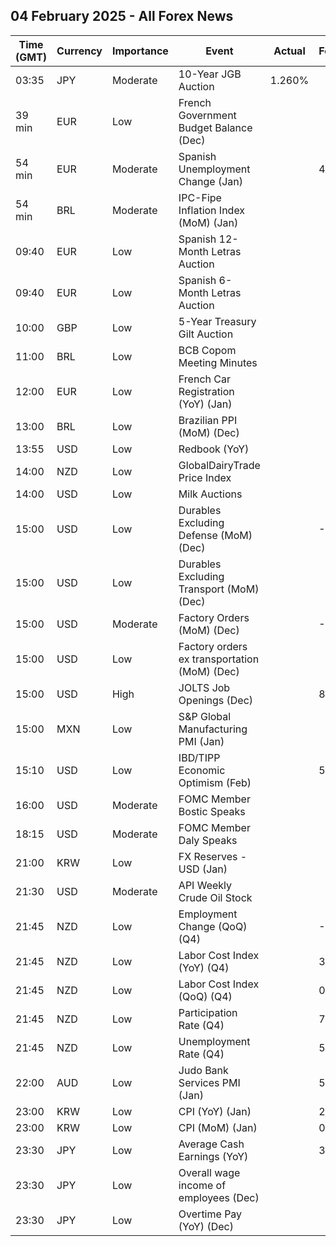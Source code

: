 ## 04 February 2025 - All Forex News

| Time (GMT) | Currency | Importance | Event | Actual | Forecast | Previous |
|------|----------|------------|-------|--------|----------|----------|
| 03:35 | JPY | Moderate | 10-Year JGB Auction | 1.260% |  | 1.140% |
| 39 min | EUR | Low | French Government Budget Balance (Dec) |  |  | -172.5B |
| 54 min | EUR | Moderate | Spanish Unemployment Change (Jan) |  | 45.4K | -25.3K |
| 54 min | BRL | Moderate | IPC-Fipe Inflation Index (MoM) (Jan) |  |  | 0.34% |
| 09:40 | EUR | Low | Spanish 12-Month Letras Auction |  |  | 2.367% |
| 09:40 | EUR | Low | Spanish 6-Month Letras Auction |  |  | 2.535% |
| 10:00 | GBP | Low | 5-Year Treasury Gilt Auction |  |  | 4.490% |
| 11:00 | BRL | Low | BCB Copom Meeting Minutes |  |  |  |
| 12:00 | EUR | Low | French Car Registration (YoY) (Jan) |  |  | 1.5% |
| 13:00 | BRL | Low | Brazilian PPI (MoM) (Dec) |  |  | 1.23% |
| 13:55 | USD | Low | Redbook (YoY) |  |  | 4.9% |
| 14:00 | NZD | Low | GlobalDairyTrade Price Index |  |  | 1.4% |
| 14:00 | USD | Low | Milk Auctions |  |  | 4,146.0 |
| 15:00 | USD | Low | Durables Excluding Defense (MoM) (Dec) |  | -2.4% | -2.4% |
| 15:00 | USD | Low | Durables Excluding Transport (MoM) (Dec) |  |  | 0.3% |
| 15:00 | USD | Moderate | Factory Orders (MoM) (Dec) |  | -0.7% | -0.4% |
| 15:00 | USD | Low | Factory orders ex transportation (MoM) (Dec) |  |  | 0.2% |
| 15:00 | USD | High | JOLTS Job Openings (Dec) |  | 8.010M | 8.098M |
| 15:00 | MXN | Low | S&P Global Manufacturing PMI (Jan) |  |  | 49.80 |
| 15:10 | USD | Low | IBD/TIPP Economic Optimism (Feb) |  | 53.0 | 51.9 |
| 16:00 | USD | Moderate | FOMC Member Bostic Speaks |  |  |  |
| 18:15 | USD | Moderate | FOMC Member Daly Speaks |  |  |  |
| 21:00 | KRW | Low | FX Reserves - USD (Jan) |  |  | 415.60B |
| 21:30 | USD | Moderate | API Weekly Crude Oil Stock |  |  | 2.860M |
| 21:45 | NZD | Low | Employment Change (QoQ) (Q4) |  | -0.2% | -0.5% |
| 21:45 | NZD | Low | Labor Cost Index (YoY) (Q4) |  | 3.0% | 3.4% |
| 21:45 | NZD | Low | Labor Cost Index (QoQ) (Q4) |  | 0.6% | 0.6% |
| 21:45 | NZD | Low | Participation Rate (Q4) |  | 71.10% | 71.20% |
| 21:45 | NZD | Low | Unemployment Rate (Q4) |  | 5.1% | 4.8% |
| 22:00 | AUD | Low | Judo Bank Services PMI (Jan) |  | 50.4 | 50.8 |
| 23:00 | KRW | Low | CPI (YoY) (Jan) |  | 2.0% | 1.9% |
| 23:00 | KRW | Low | CPI (MoM) (Jan) |  | 0.4% | 0.4% |
| 23:30 | JPY | Low | Average Cash Earnings (YoY) |  | 3.6% | 3.0% |
| 23:30 | JPY | Low | Overall wage income of employees (Dec) |  |  | 3.9% |
| 23:30 | JPY | Low | Overtime Pay (YoY) (Dec) |  |  | 1.60% |
